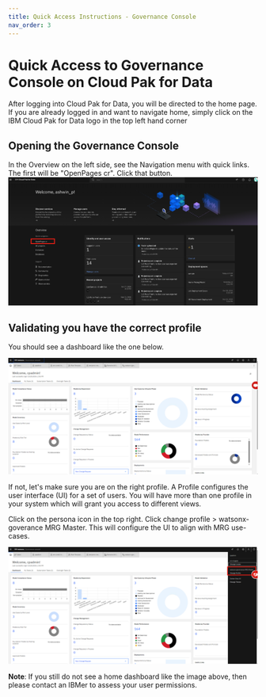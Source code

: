 ```yaml
---
title: Quick Access Instructions - Governance Console 
nav_order: 3
---
```

# Quick Access to Governance Console on Cloud Pak for Data

After logging into Cloud Pak for Data, you will be directed to the home page. If you are already logged in and want to navigate home, simply click on the IBM Cloud Pak for Data logo in the top left hand corner

## Opening the Governance Console

In the Overview on the left side, see the Navigation menu with quick links. The first will be "OpenPages cr". Click that button.
![OpenPages-link](../assets/OpenPages-link.png)

## Validating you have the correct profile

You should see a dashboard like the one below.

![OpenPages-home](../assets/OpenPages-home.png)

If not, let's make sure you are on the right profile. A Profile configures the user interface (UI) for a set of users. You will have more than one profile in your  system which will grant you access to different views.

Click on the persona icon in the top right. Click change profile > watsonx-goverance MRG Master. This will configure the UI to align with MRG use-cases.

![OpenPages-profile](../assets/OpenPages-profile.png)


**Note**: If you still do not see a home dashboard like the image above, then please contact an IBMer to assess your user permissions.